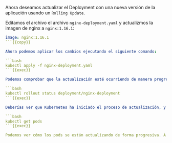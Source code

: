 Ahora deseamos actualizar el Deployment con una nueva versión de la aplicación usando un `Rolling Update`.

Editamos el archivo el archivo `nginx-deployment.yaml` y actualizmos la imagen de nginx a `nginx:1.16.1`:

```yaml
image: nginx:1.16.1
```{{copy}}

Ahora podemos aplicar los cambios ejecutando el siguiente comando:

```bash
kubectl apply -f nginx-deployment.yaml
```{{exec}}

Podemos comprobar que la actualización esté ocurriendo de manera progresiva:

```bash
kubectl rollout status deployment/nginx-deployment
```{{exec}}

Deberías ver que Kubernetes ha iniciado el proceso de actualización, y al ejecutar el comando, deberías recibir el siguiente mensaje: `deployment "nginx-deployment" successfully rolled out`. Esto indicaría que el despliegue se ha actualizado correctamente. 

```bash
kubectl get pods
```{{exec}}

Podemos ver cómo los pods se están actualizando de forma progresiva. A medida que Kubernetes realiza el rolling update, algunos pods antiguos se terminan y se reemplazan por nuevos, hasta que todos los pods estén actualizados a la nueva versión del despliegue.